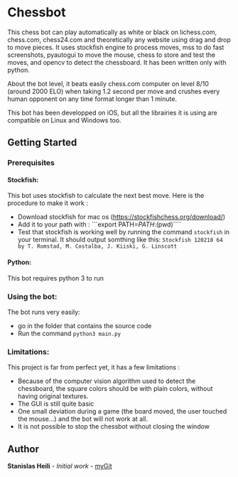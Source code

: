 # Chessbot

This chess bot can play automatically as white or black on lichess.com, chess.com, chess24.com and theoretically any website using drag and drop to move pieces. It uses stockfish engine to process moves, mss to do fast screenshots, pyautogui to move the mouse, chess to store and test the moves, and opencv to detect the chessboard. It has been written only with python. 

About the bot level, it beats easily chess.com computer on level 8/10 (around 2000 ELO) when taking 1.2 second per move and crushes every human opponent on any time format longer than 1 minute.

This bot has been developped on iOS, but all the librairies it is using are compatible on Linux and Windows too. 


## Getting Started

### Prerequisites

#### Stockfish:

This bot uses stockfish to calculate the next best move. Here is the procedure to make it work :

* Download stockfish for mac os (https://stockfishchess.org/download/)
* Add it to your path with : ```export PATH=$PATH:$(pwd)````
* Test that stockfish is working well by running the command ```stockfish``` in your terminal. It should output somthing like this: ```Stockfish 120218 64 by T. Romstad, M. Costalba, J. Kiiski, G. Linscott```

#### Python:

This bot requires python 3 to run

### Using the bot:

The bot runs very easily:
* go in the folder that contains the source code
* Run the command ```python3 main.py```

### Limitations:

This project is far from perfect yet, it has a few limitations :
* Because of the computer vision algorithm used to detect the chessboard, the square colors should be with plain colors, without having original textures.
* The GUI is still quite basic
* One small deviation during a game (the board moved, the user touched the mouse...) and the bot will not work at all.
* It is not possible to stop the chessbot without closing the window

## Author

**Stanislas Heili** - *Initial work* - [myGit](https://github.com/Stanou01260/)

